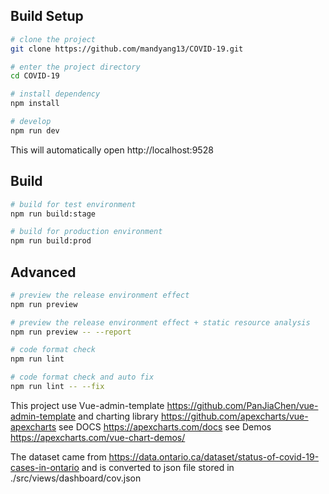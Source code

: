 ## Build Setup

```bash
# clone the project
git clone https://github.com/mandyang13/COVID-19.git

# enter the project directory
cd COVID-19

# install dependency
npm install

# develop
npm run dev
```

This will automatically open http://localhost:9528

## Build

```bash
# build for test environment
npm run build:stage

# build for production environment
npm run build:prod
```

## Advanced

```bash
# preview the release environment effect
npm run preview

# preview the release environment effect + static resource analysis
npm run preview -- --report

# code format check
npm run lint

# code format check and auto fix
npm run lint -- --fix
```

This project use Vue-admin-template https://github.com/PanJiaChen/vue-admin-template
and charting library https://github.com/apexcharts/vue-apexcharts see DOCS https://apexcharts.com/docs see Demos https://apexcharts.com/vue-chart-demos/ 

The dataset came from https://data.ontario.ca/dataset/status-of-covid-19-cases-in-ontario and is converted to json file stored in ./src/views/dashboard/cov.json
